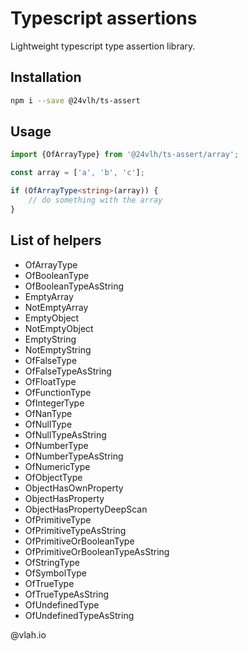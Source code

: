 # Typescript assertions

Lightweight typescript type assertion library.

## Installation

```bash
npm i --save @24vlh/ts-assert
```

## Usage

```ts
import {OfArrayType} from '@24vlh/ts-assert/array';

const array = ['a', 'b', 'c'];

if (OfArrayType<string>(array)) {
    // do something with the array
}
```

## List of helpers

- OfArrayType
- OfBooleanType
- OfBooleanTypeAsString
- EmptyArray
- NotEmptyArray
- EmptyObject
- NotEmptyObject
- EmptyString
- NotEmptyString
- OfFalseType
- OfFalseTypeAsString
- OfFloatType
- OfFunctionType
- OfIntegerType
- OfNanType
- OfNullType
- OfNullTypeAsString
- OfNumberType
- OfNumberTypeAsString
- OfNumericType
- OfObjectType
- ObjectHasOwnProperty
- ObjectHasProperty
- ObjectHasPropertyDeepScan
- OfPrimitiveType
- OfPrimitiveTypeAsString
- OfPrimitiveOrBooleanType
- OfPrimitiveOrBooleanTypeAsString
- OfStringType
- OfSymbolType
- OfTrueType
- OfTrueTypeAsString
- OfUndefinedType
- OfUndefinedTypeAsString

@vlah.io
